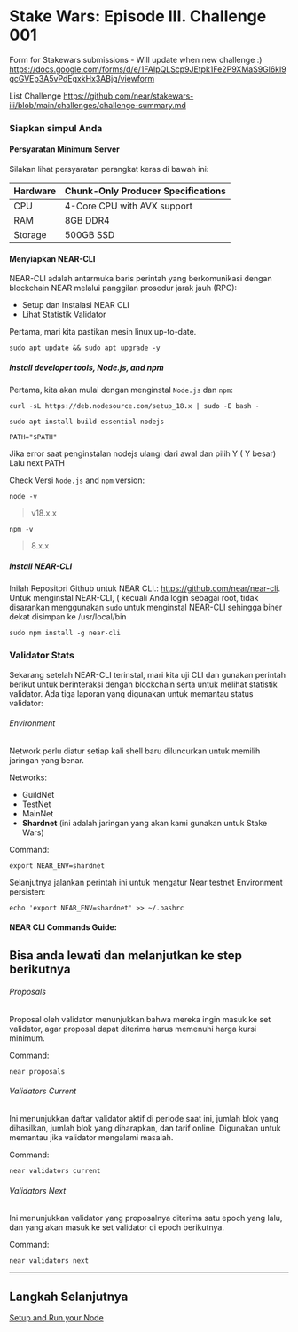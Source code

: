 # Stake Wars: Episode III. Challenge 001

Form for Stakewars submissions - Will update when new challenge :) https://docs.google.com/forms/d/e/1FAIpQLScp9JEtpk1Fe2P9XMaS9Gl6kl9gcGVEp3A5vPdEgxkHx3ABjg/viewform

List Challenge 
https://github.com/near/stakewars-iii/blob/main/challenges/challenge-summary.md


### Siapkan simpul Anda
#### Persyaratan Minimum Server
Silakan lihat persyaratan perangkat keras di bawah ini:

| Hardware       | Chunk-Only Producer  Specifications                                   |
| -------------- | ---------------------------------------------------------------       |
| CPU            | 4-Core CPU with AVX support                                           |
| RAM            | 8GB DDR4                                                              |
| Storage        | 500GB SSD                                                             |


#### Menyiapkan NEAR-CLI

NEAR-CLI adalah antarmuka baris perintah yang berkomunikasi dengan blockchain NEAR melalui panggilan prosedur jarak jauh (RPC):

* Setup dan Instalasi NEAR CLI
* Lihat Statistik Validator

Pertama, mari kita pastikan mesin linux up-to-date.
```
sudo apt update && sudo apt upgrade -y
```

##### Install developer tools, Node.js, and npm
Pertama, kita akan mulai dengan menginstal `Node.js` dan `npm`:
```
curl -sL https://deb.nodesource.com/setup_18.x | sudo -E bash -  
````
````
sudo apt install build-essential nodejs
````
````
PATH="$PATH"
````
Jika error saat penginstalan nodejs ulangi dari awal dan pilih Y ( Y besar)
Lalu next PATH

Check Versi `Node.js` and `npm` version:
```
node -v
```
> v18.x.x
```
npm -v
```
> 8.x.x

##### Install NEAR-CLI
Inilah Repositori Github untuk NEAR CLI.: https://github.com/near/near-cli. Untuk menginstal NEAR-CLI, ( kecuali Anda login sebagai root, tidak disarankan menggunakan `sudo` untuk menginstal NEAR-CLI sehingga biner dekat disimpan ke /usr/local/bin

```
sudo npm install -g near-cli
```
### Validator Stats

Sekarang setelah NEAR-CLI terinstal, mari kita uji CLI dan gunakan perintah berikut untuk berinteraksi dengan blockchain serta untuk melihat statistik validator. Ada tiga laporan yang digunakan untuk memantau status validator:


###### Environment
Network perlu diatur setiap kali shell baru diluncurkan untuk memilih jaringan yang benar.

Networks:
- GuildNet
- TestNet
- MainNet
- **Shardnet** (ini adalah jaringan yang akan kami gunakan untuk Stake Wars)

Command:
```
export NEAR_ENV=shardnet
```

Selanjutnya jalankan perintah ini untuk mengatur Near testnet Environment persisten:
```
echo 'export NEAR_ENV=shardnet' >> ~/.bashrc
```

#### NEAR CLI Commands Guide:

## Bisa anda lewati dan melanjutkan ke step berikutnya

###### Proposals
Proposal oleh validator menunjukkan bahwa mereka ingin masuk ke set validator, agar proposal dapat diterima harus memenuhi harga kursi minimum.

Command:
```
near proposals
```

###### Validators Current
Ini menunjukkan daftar validator aktif di periode saat ini, jumlah blok yang dihasilkan, jumlah blok yang diharapkan, dan tarif online. Digunakan untuk memantau jika validator mengalami masalah.

Command:
```
near validators current
```

###### Validators Next
Ini menunjukkan validator yang proposalnya diterima satu epoch yang lalu, dan yang akan masuk ke set validator di epoch berikutnya.

Command:
```
near validators next
```

---


## Langkah Selanjutnya

[Setup and Run your Node](./Halaman_2.md)

